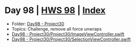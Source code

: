 # Day 98 | [HWS 98](https://www.hackingwithswift.com/100/98) | [Index](https://github.com/jeanyvesgarcin/100DaysOfSwift/blob/main/README.md)

- Folder: [Day98 - Project30](https://github.com/jeanyvesgarcin/100DaysOfSwift/tree/main/Day98%20-%20Project30)
- Topics: Challenge, remove all force unwraps
- [Day98 - Project30/Project30/ImageViewController.swift](https://github.com/jeanyvesgarcin/100DaysOfSwift/blob/9024a953ff85f30c697519614169f97825e572d7/Day98%20-%20Project30/Project30/ImageViewController.swift)
- [Day98 - Project30/Project30/SelectionViewController.swift](https://github.com/jeanyvesgarcin/100DaysOfSwift/blob/9024a953ff85f30c697519614169f97825e572d7/Day98%20-%20Project30/Project30/SelectionViewController.swift)
